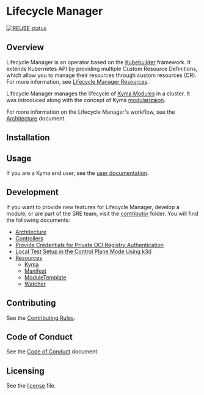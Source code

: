 # Lifecycle Manager

<!-- markdown-link-check-disable-next-line -->
[![REUSE status](https://api.reuse.software/badge/github.com/kyma-project/lifecycle-manager)](https://api.reuse.software/info/github.com/kyma-project/lifecycle-manager)

## Overview

Lifecycle Manager is an operator based on the [Kubebuilder](https://github.com/kubernetes-sigs/kubebuilder) framework. It extends Kubernetes API by providing multiple Custom Resource Definitions, which allow you to manage their resources through custom resources (CR). For more information, see [Lifecycle Manager Resources](./docs/contributor/resources/README.md).

Lifecycle Manager manages the lifecycle of [Kyma Modules](https://help.sap.com/docs/btp/sap-business-technology-platform/kyma-modules) in a cluster. It was introduced along with the concept of Kyma [modularizaion](https://github.com/kyma-project/community/tree/main/concepts/modularization).

For more information on the Lifecycle Manager's workflow, see the [Architecture](docs/contributor/01-architecture.md) document.

## Installation

<!-- Local Test Setup??-->

## Usage

If you are a Kyma end user, see the [user documentation](./docs/user/README.md).

## Development

If you want to provide new features for Lifecycle Manager, develop a module, or are part of the SRE team, visit the [contributor](/docs/contributor/) folder. You will find the following documents:

* [Architecture](/docs/contributor/01-architecture.md)
* [Controllers](/docs/contributor/02-controllers.md)
* [Provide Credentials for Private OCI Registry Authentication](/docs/contributor/03-config-private-registry.md)
* [Local Test Setup in the Control Plane Mode Using k3d](/docs/contributor/04-local-test-setup.md)
* [Resources](/docs/contributor/resources/README.md)
  * [Kyma](/docs/contributor/resources/01-kyma.md)
  * [Manifest](/docs/contributor/resources/02-manifest.md)
  * [ModuleTemplate](/docs/contributor/resources/03-moduletemplate.md)
  * [Watcher](/docs/contributor/resources/04-watcher.md)

## Contributing

See the [Contributing Rules](CONTRIBUTING.md).

## Code of Conduct

See the [Code of Conduct](CODE_OF_CONDUCT.md) document.

## Licensing

See the [license](./LICENSE) file.
